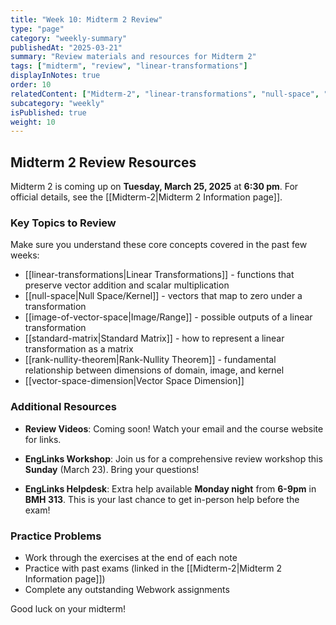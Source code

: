 ```yaml
---
title: "Week 10: Midterm 2 Review"
type: "page"
category: "weekly-summary"
publishedAt: "2025-03-21"
summary: "Review materials and resources for Midterm 2"
tags: ["midterm", "review", "linear-transformations"]
displayInNotes: true
order: 10
relatedContent: ["Midterm-2", "linear-transformations", "null-space", "image-of-vector-space", "standard-matrix", "rank-nullity-theorem"]
subcategory: "weekly"
isPublished: true
weight: 10
---
```


## Midterm 2 Review Resources

Midterm 2 is coming up on **Tuesday, March 25, 2025** at **6:30 pm**. For official details, see the [[Midterm-2|Midterm 2 Information page]].

### Key Topics to Review

Make sure you understand these core concepts covered in the past few weeks:

- [[linear-transformations|Linear Transformations]] - functions that preserve vector addition and scalar multiplication
- [[null-space|Null Space/Kernel]] - vectors that map to zero under a transformation
- [[image-of-vector-space|Image/Range]] - possible outputs of a linear transformation
- [[standard-matrix|Standard Matrix]] - how to represent a linear transformation as a matrix
- [[rank-nullity-theorem|Rank-Nullity Theorem]] - fundamental relationship between dimensions of domain, image, and kernel
- [[vector-space-dimension|Vector Space Dimension]]

### Additional Resources

- **Review Videos**: Coming soon! Watch your email and the course website for links.

- **EngLinks Workshop**: Join us for a comprehensive review workshop this **Sunday** (March 23). Bring your questions!

- **EngLinks Helpdesk**: Extra help available **Monday night** from **6-9pm** in **BMH 313**. This is your last chance to get in-person help before the exam!

### Practice Problems

- Work through the exercises at the end of each note
- Practice with past exams (linked in the [[Midterm-2|Midterm 2 Information page]])
- Complete any outstanding Webwork assignments

Good luck on your midterm! 